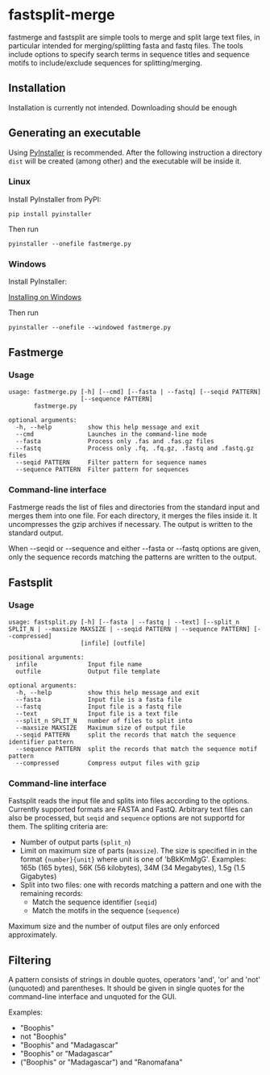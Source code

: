# fastsplit-merge
fastmerge and fastsplit are simple tools to merge and split large text files, in particular intended for merging/splitting fasta and fastq files. The tools include options to specify search terms in sequence titles and sequence motifs to include/exclude sequences for splitting/merging.

## Installation
Installation is currently not intended. Downloading should be enough

## Generating an executable
Using [PyInstaller](http://www.pyinstaller.org) is recommended. After the following instruction a directory `dist` will be created (among other) and the executable will be inside it.

### Linux
Install PyInstaller from PyPI:

    pip install pyinstaller

Then run

    pyinstaller --onefile fastmerge.py

### Windows
Install PyInstaller:

[Installing on Windows](https://pyinstaller.readthedocs.io/en/stable/installation.html#installing-in-windows)

Then run

    pyinstaller --onefile --windowed fastmerge.py

## Fastmerge

### Usage
    usage: fastmerge.py [-h] [--cmd] [--fasta | --fastq] [--seqid PATTERN]
                        [--sequence PATTERN]
           fastmerge.py
    
    optional arguments:
      -h, --help          show this help message and exit
      --cmd               Launches in the command-line mode
      --fasta             Process only .fas and .fas.gz files
      --fastq             Process only .fq, .fq.gz, .fastq and .fastq.gz files
      --seqid PATTERN     Filter pattern for sequence names
      --sequence PATTERN  Filter pattern for sequences

### Command-line interface
Fastmerge reads the list of files and directories from the standard input and merges them into one file. For each directory, it merges the files inside it.
It uncompresses the gzip archives if necessary. The output is written to the standard output. 

When --seqid or --sequence and either --fasta or --fastq options are given, only the sequence records matching the patterns are written to the output.

## Fastsplit

### Usage
    usage: fastsplit.py [-h] [--fasta | --fastq | --text] [--split_n SPLIT_N | --maxsize MAXSIZE | --seqid PATTERN | --sequence PATTERN] [--compressed]
                        [infile] [outfile]
    
    positional arguments:
      infile              Input file name
      outfile             Output file template
    
    optional arguments:
      -h, --help          show this help message and exit
      --fasta             Input file is a fasta file
      --fastq             Input file is a fastq file
      --text              Input file is a text file
      --split_n SPLIT_N   number of files to split into
      --maxsize MAXSIZE   Maximum size of output file
      --seqid PATTERN     split the records that match the sequence identifier pattern
      --sequence PATTERN  split the records that match the sequence motif pattern
      --compressed        Compress output files with gzip

### Command-line interface
Fastsplit reads the input file and splits into files according to the options.
Currently supported formats are FASTA and FastQ. Arbitrary text files can also be processed, but `seqid` and `sequence` options are not supportd for them.
The spliting criteria are:
* Number of output parts (`split_n`)
* Limit on maximum size of parts (`maxsize`). The size is specified in in the format `{number}{unit}` where unit is one of 'bBkKmMgG'.
    Examples: 165b (165 bytes), 56K (56 kilobytes), 34M (34 Megabytes), 1.5g (1.5 Gigabytes)
* Split into two files: one with records matching a pattern and one with the remaining records:
    * Match the sequence identifier (`seqid`)
    * Match the motifs in the sequence (`sequence`)

Maximum size and the number of output files are only enforced approximately. 


## Filtering
A pattern consists of strings in double quotes, operators 'and', 'or' and 'not' (unquoted) and parentheses. It should be given in single quotes for the command-line interface and unquoted for the GUI.

Examples:
* "Boophis"
* not "Boophis"
* "Boophis" and "Madagascar"
* "Boophis" or "Madagascar"
* ("Boophis" or "Madagascar") and "Ranomafana"
